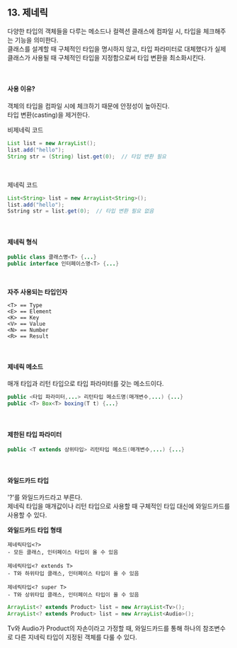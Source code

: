 ## 13. 제네릭

다양한 타입의 객체들을 다루는 메소드나 컬렉션 클래스에 컴파일 시, 타입을 체크해주는 기능을 의미한다.  
클래스를 설계할 때 구체적인 타입을 명시하지 않고, 타입 파라미터로 대체했다가 실제 클래스가 사용될 때 구체적인 타입을 지정함으로써 타입 변환을 최소화시킨다.

<br>

#### 사용 이유?
객체의 타입을 컴파일 시에 체크하기 때문에 안정성이 높아진다.  
타입 변환(casting)을 제거한다.

비제네릭 코드
``` java
List list = new ArrayList();
list.add("hello");
String str = (String) list.get(0);  // 타입 변환 필요
```

<br>

제네릭 코드
```java
List<String> list = new ArrayList<String>();
list.add("hello");
Sstring str = list.get(0);  // 타입 변환 필요 없음
```

<br>

#### 제네릭 형식

``` java
public class 클래스명<T> {...}
public interface 인터페이스명<T> {...}
```

<br>

**자주 사용되는 타입인자**

```
<T> == Type
<E> == Element
<K> == Key
<V> == Value
<N> == Number
<R> == Result
```

<br>

#### 제네릭 메소드
매개 타입과 리턴 타입으로 타입 파라미터를 갖는 메소드이다.

``` java
public <타입 파라미터,...> 리턴타입 메소드명(매개변수,...) {...}
public <T> Box<T> boxing(T t) {...}
```

<br>

#### 제한된 타입 파라미터
``` java
public <T extends 상위타입> 리턴타입 메소드(매개변수,...) {...}
```

<br>

#### 와일드카드 타입
'?'를 와일드카드라고 부른다.  
제네릭 타입을 매개값이나 리턴 타입으로 사용할 때 구체적인 타입 대신에 와일드카드를 사용할 수 있다.

**와일드카드 타입 형태**
```
제네릭타입<?>
- 모든 클래스, 인터페이스 타입이 올 수 있음

제네릭타입<? extends T>
- T와 하위타입 클래스, 인터페이스 타입이 올 수 있음

제네릭타입<? super T>
- T와 상위타입 클래스, 인터페이스 타입이 올 수 있음
```

``` java
ArrayList<? extends Product> list = new ArrayList<Tv>();
ArrayList<? extends Product> list = new ArrayList<Audio>();
```
Tv와 Audio가 Product의 자손이라고 가정할 때, 와일드카드를 통해 하나의 참조변수로 다른 지네릭 타입이 지정된 객체를 다룰 수 있다.